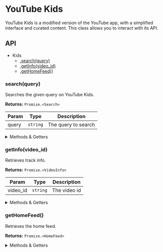 # YouTube Kids

YouTube Kids is a modified version of the YouTube app, with a simplified interface and curated content. This class allows you to interact with its API.

## API
  
* Kids
  * [.search(query)](#search)
  * [.getInfo(video_id)](#getinfo)
  * [.getHomeFeed()](#gethomefeed)

<a name="search"></a>
### search(query)

Searches the given query on YouTube Kids.

**Returns:** `Promise.<Search>`

| Param | Type | Description |
| --- | --- | --- |
| query | `string` | The query to search |


<details>
<summary>Methods & Getters</summary>
<p>

- `<info>#page`
  - Returns the original InnerTube response(s), parsed and sanitized.

</p>
</details> 

<a name="getinfo"></a>
### getInfo(video_id)

Retrieves track info.

**Returns:** `Promise.<VideoInfo>`

| Param | Type | Description |
| --- | --- | --- |
| video_id | `string` | The video id |

<details>
<summary>Methods & Getters</summary>
<p>

- `<info>#toDash(url_transformer?)`
  - Generates a DASH manifest from the streaming data.

- `<info>#chooseFormat(options)`
  - Selects the format that best matches the given options. This method is used internally by `#download`.

- `<info>#download(options?)`
  - Downloads the video.

- `<info>#addToWatchHistory()`
  - Adds the video to the watch history.

- `<info>#page`
  - Returns the original InnerTube response(s), parsed and sanitized.

</p>
</details> 

<a name="gethomefeed"></a>
### getHomeFeed()

Retrieves the home feed.

**Returns:** `Promise.<HomeFeed>`

<details>
<summary>Methods & Getters</summary>
<p>

- `<feed>#selectCategoryTab(tab: string | KidsCategoryTab)`
  - Selects the given category tab.

- `<feed>#categories`
  - Returns available categories.

- `<feed>#page`
  - Returns the original InnerTube response(s), parsed and sanitized.